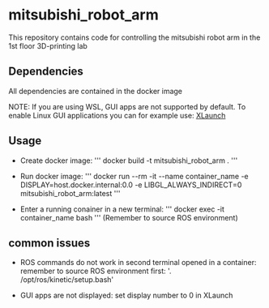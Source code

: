 # mitsubishi_robot_arm
This repository contains code for controlling the mitsubishi robot arm in the 1st floor 3D-printing lab

## Dependencies
All dependencies are contained in the docker image

NOTE: If you are using WSL, GUI apps are not supported by default. To enable Linux GUI applications you can for example use: [XLaunch](https://sourceforge.net/projects/vcxsrv/)

## Usage

- Create docker image:
'''
docker build -t mitsubishi_robot_arm .
'''

- Run docker image:
'''
docker run --rm -it  --name container_name -e DISPLAY=host.docker.internal:0.0 -e LIBGL_ALWAYS_INDIRECT=0 mitsubishi_robot_arm:latest
'''

- Enter a running conainer in a new terminal:
'''
docker exec -it container_name bash
'''
(Remember to source ROS environment)

## common issues
- ROS commands do not work in second terminal opened in a container: remember to source ROS environment first: '. /opt/ros/kinetic/setup.bash'

- GUI apps are not displayed: set display number to 0 in XLaunch